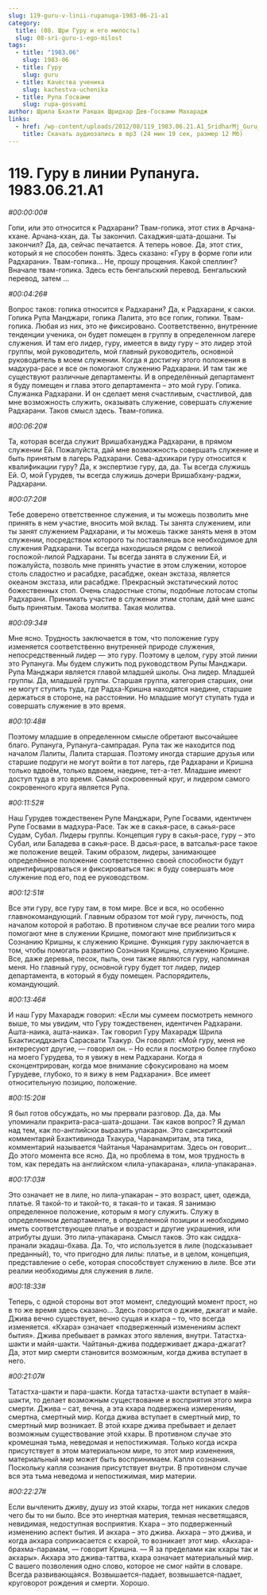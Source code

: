 ```yaml
---
slug: 119-guru-v-linii-rupanuga-1983-06-21-a1
category:
  title: (08. Шри Гуру и его милость)
  slug: 08-sri-guru-i-ego-milost
tags:
  - title: "1983.06"
    slug: 1983-06
  - title: Гуру
    slug: guru
  - title: Качества ученика
    slug: kachestva-uchenika
  - title: Рупа Госвами
    slug: rupa-gosvami
author: Шрила Бхакти Ракшак Шридхар Дев-Госвами Махарадж
links:
  - href: /wp-content/uploads/2012/08/119_1983.06.21.A1_SridharMj_Guru_v_linii_Rupanuga.mp3
    title: Скачать аудиозапись в mp3 (24 мин 19 сек, размер 12 Мб)
---
```


# 119. Гуру в линии Рупануга. 1983.06.21.A1

*#00:00:00#*

Гопи, или это относится к Радхарани? Твам-гопика, этот стих в Арчана-кхане. Арчана-кхан, да. Ты закончил. Сахаджия-шата-дошани. Ты закончил? Да, да, сейчас печатается. А теперь новое. Да, этот стих, который я не способен понять. Здесь сказано: «Гуру в форме гопи или Радхарани». Твам-гопика… Не, прошу прощения. Какой спеллинг? Вначале твам-гопика. Здесь есть бенгальский перевод. Бенгальский перевод, затем …

*#00:04:26#*

Вопрос таков: гопика относится к Радхарани? Да, к Радхарани, к сакхи. Гопика Рупа Манджари, гопика Лалита, это все гопик, гопики. Твам-гопика. Любая из них, это не фиксировано. Соответственно, внутренние тенденции ученика, он будет помещен в группу в определенном лагере служения. И там его лидер, гуру, имеется в виду гуру – это лидер этой группы, мой руководитель, мой главный руководитель, основной руководитель в моем служении. Когда я достигну этого положения в мадхура-расе и все он помогают служению Радхарани. И там так же существуют различные департаменты. И в определённый департамент я буду помещен и глава этого департамента – это мой гуру. Гопика. Служанка Радхарани. И он сделает меня счастливым, счастливой, дав мне возможность служить, оказывать служение, совершать служение Радхарани. Таков смысл здесь. Твам-гопика.

*#00:06:20#*

Та, которая всегда служит Вришабхануджа Радхарани, в прямом служении Ей. Пожалуйста, дай мне возможность совершать служение и быть принятым в лагерь Радхарани. Сева-адхикари гуру относится к квалификации гуру? Да, к экспертизе гуру, да, да. Ты всегда служишь Ей. О, мой Гурудев, ты всегда служишь дочери Вришабхану-раджи, Радхарани.

*#00:07:20#*

Тебе доверено ответственное служения, и ты можешь позволить мне принять в нем участие, вносить мой вклад. Ты занята служением, или ты занят служением Радхарани, и ты можешь также занять меня в этом служении, посредством которого ты поставляешь все необходимое для служения Радхарани. Ты всегда находишься рядом с великой госпожой-лилой Радхарани. Ты всегда занята в служении Ей, и пожалуйста, позволь мне принять участие в этом служении, которое столь сладостно и расабдхе, расабдже, океан экстаза, является океаном экстаза, или расабдже. Прекрасный экстатический лотос божественных стоп. Очень сладостные стопы, подобные лотосам стопы Радхарани. Принимать участие в служении этим стопам, дай мне шанс быть принятым. Такова молитва. Такая молитва.

*#00:09:34#*

Мне ясно. Трудность заключается в том, что положение гуру изменяется соответственно внутренней природе служения, непосредственный лидер — это гуру. Поэтому в целом, гуру этой линии это Рупануга. Мы будем служить под руководством Рупы Манджари. Рупа Манджари является главой младшей школы. Она лидер. Младшей группы. Да, младшей группы. Старшая группа, категория старших, они не могут ступить туда, где Радха-Кришна находятся наедине, старшие держаться в стороне, на расстоянии. Но младшие могут ступать туда и совершать служение в это время.

*#00:10:48#*

Поэтому младшие в определенном смысле обретают высочайшее благо. Рупануга, Рупануга-сампрадая. Рупа так же находится под началом Лалиты, Лалита старшая. Поэтому иногда старшие друзья или старшие подруги не могут войти в тот лагерь, где Радхарани и Кришна только вдвоём, только вдвоем, наедине, тет-а-тет. Младшие имеют доступ туда в это время. Самый сокровенный круг, и лидером самого сокровенного круга является Рупа.

*#00:11:52#*

Наш Гурудев тождественен Рупе Манджари, Рупе Госвами, идентичен Рупе Госвами в мадхура-Расе. Так же в сакья-расе, в сакья-расе Судам, Субал. Лидеры группы. Концепция гуру в сакья-расе, гуру – это Субал, или Баладева в сакья-расе. В дасья-расе, в ватсалья-расе такое же положение вещей. Таким образом, лидеры, занимающее определённое положение соответственно своей способности будут идентифицироваться и фиксироваться так: я буду совершать мое служение под его, под ее руководством.

*#00:12:51#*

Все эти гуру, все гуру там, в том мире. Все и вся, но особенно главнокомандующий. Главным образом тот мой гуру, личность, под началом которой я работаю. В противном случае все реалии того мира помогают мне в служении Кришне, помогают мне приблизиться к Сознанию Кришны, к служению Кришне. Функция гуру заключается в том, чтобы помогать развитию Сознания Кришны, служению Кришне. Все, даже деревья, песок, пыль, они также являются гуру, напоминая меня. Но главный гуру, основной гуру будет тот лидер, лидер департамента, в который я буду помещен. Распорядитель, командующий.

*#00:13:46#*

И наш Гуру Махарадж говорил: «Если мы сумеем посмотреть немного выше, то мы увидим, что Гуру тождественен, идентичен Радхарани. Ашта-наика, ашта-наика». Так говорил Гуру Махарадж Шрила Бхактисиддханта Сарасвати Тхакур. Он говорил: «Мой гуру, меня не интересуют другие, — говорил он. – Но если я посмотрю более глубоко на моего Гурудева, то я увижу в нем Радхарани. Когда я сконцентрирован, когда мое внимание сфокусировано на моем Гурудеве, глубоко, то я вижу в нем Радхарани». Все имеет относительную позицию, положение.

*#00:15:20#*

Я был готов обсуждать, но мы прервали разговор. Да, да. Мы упоминали пракрита-раса-шата-дошани. Так каков вопрос? Я думал над тем, как по-английски выразить упакаран. Это санскритский комментарий Бхактивинода Тхакура, Чаранамритам, эта тика, комментарий называется Чайтанья Чаранамритам. Здесь он говорит… До этого момента все ясно. Да, но проблема в том, моя трудность в том, как передать на английском «лила-упакарана», «лила-упакарана».

*#00:17:03#*

Это означает не в лиле, но лила-упакаран – это возраст, цвет, одежда, платье. Я такой-то и такой-то, я такая-то и такая. Я занимаю определенное положение, которым я могу служить. Служу в определенном департаменте, в определенной позиции и необходимо иметь соответствующее платье и возраст и другие украшения, или атрибуты души. Это лила-упакарана. Смысл таков. Это как сиддха-пранали экадаш-бхава. Да. То, что используется в лиле (подсказывает преданный), то, что пригодно для лилы: платье, и в целом, концепция, представление о себе, которая способствует служению в лиле. Все эти реалии необходимы для служения в лиле.

*#00:18:33#*

Теперь, с одной стороны вот этот момент, следующий момент прост, но в то же время здесь сказано… Здесь говорится о дживе, джагат и майе. Джива вечно существует, вечно сущая и кхара – то, что всегда изменяется. «Кхара» означает «подверженный изменениям аспект бытия». Джива пребывает в рамках этого явления, внутри. Татастха-шакти и майя-шакти. Чайтанья-джива поддерживает джара-джагат? Да, этот мир смерти становится возможным, когда джива вступает в него.

*#00:21:07#*

Татастха-шакти и пара-шакти. Когда татастха-шакти вступает в майя-шакти, то делает возможным существование и восприятия этого мира смерти. Джива – сат, вечна, а эта кхара подвержена измерениям, смертна, смертный мир. Когда джива вступает в смертный мир, то смертный мир возникает. В этой кхаре джива пребывает и делает возможным существование этой кхары. В противном случае это кромешная тьма, неведомая и непостижимая. Только когда искра присутствует в этом материальном мире, то этот мир изменения, материальный мир может быть воспринимаем. Капля сознания. Поскольку капля сознания присутствует внутри. В противном случае вся эта тьма неведома и непостижимая, мир материи.

*#00:22:27#*

Если вычленить дживу, душу из этой кхары, тогда нет никаких следов чего бы то ни было. Все это инертная материя, темная несветящаяся, невидимая, недоступная восприятия. Кхара – это подверженный изменению аспект бытия. И акхара – это джива. Акхара – это джива, и когда акхара соприкасается с кхарой, то возникает этот мир. «Акхара-брахма-парамам, — говорит Кришна. — Я за пределами как кхары так и акхары». Акхара это джива-таттва, кхара означает материальный мир. С вашего позволения одно слово, которое не смог найти в словаре. Всегда развивающаяся. Возвышается-падает, возвышается-падает, круговорот рождения и смерти. Хорошо.

